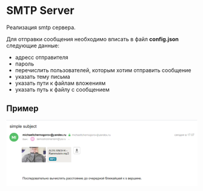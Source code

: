 # SMTP Server

Реализация smtp сервера.

Для отправки сообщения необходимо вписать в файл **config.json** следующие данные:

* адресс отправителя
* пароль
* перечислить пользователей, которым хотим отправить сообщение
* указать тему письма
* указать пути к файлам вложениям
* указать путь к файлу с сообщением

## Пример

![mail](mail.png)
